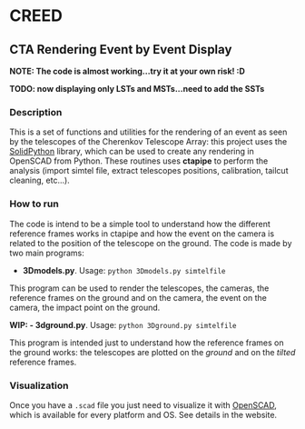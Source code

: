 # CREED 
## CTA Rendering Event by Event Display

**NOTE: The code is almost working...try it at your own risk! :D**

**TODO: now displaying only LSTs and MSTs...need to add the SSTs**

### Description
This is a set of functions and utilities for the rendering of an event as seen by the telescopes of the Cherenkov Telescope Array: this project uses the [SolidPython](https://github.com/SolidCode/SolidPython) library, which can be used to create any rendering in OpenSCAD from Python.
These routines uses **ctapipe** to perform the analysis (import simtel file, extract telescopes positions, calibration, tailcut cleaning, etc...).

### How to run 
The code is intend to be a simple tool to understand how the different reference frames works in ctapipe and how the event on the camera is related to the position of the telescope on the ground. The code is made by two main programs:

- **3Dmodels.py**. Usage: `python 3Dmodels.py simtelfile`

This program can be used to render the telescopes, the cameras, the reference frames on the ground and on the camera, the event on the camera, the impact point on the ground.

**WIP: - 3dground.py**. Usage: `python 3Dground.py simtelfile`

This program is intended just to understand how the reference frames on the ground works: the telescopes are plotted on the *ground* and on the *tilted* reference frames.

### Visualization
Once you have a `.scad` file you just need to visualize it with [OpenSCAD](http://www.openscad.org/), which is available for every platform and OS. See details in the website.
